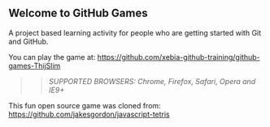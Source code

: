 ## Welcome to GitHub Games

A project based learning activity for people who are getting started with Git and GitHub.

You can play the game at: https://github.com/xebia-github-training/github-games-ThijSlim

>> _*SUPPORTED BROWSERS*: Chrome, Firefox, Safari, Opera and IE9+_

This fun open source game was cloned from: https://github.com/jakesgordon/javascript-tetris
